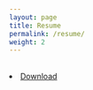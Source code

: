 ```yaml
---
layout: page
title: Resume
permalink: /resume/
weight: 2
---
```


<br>
<li class="inline-block">
  <a
    target="_blank"
    class="align-middle link-primary mr-2 mr-lg-0 ml-lg-2"
    href="/assets/IshaniNarwankar_Resume.pdf"
    >Download</a

</li>
<br>
<object data="{{ site.url }}{{ site.baseurl }}/assets/IshaniNarwankar_Resume.pdf" width="1200" height="1200" type="application/pdf"></object>